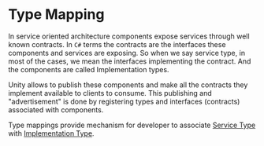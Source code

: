 # Type Mapping

In service oriented architecture components expose services through well known contracts. In `C#` terms the contracts are the interfaces these components and services are exposing. So when we say service type, in most of the cases, we mean the interfaces implementing the contract. And the components are called Implementation types.

Unity allows to publish these components and make all the contracts they implement available to clients to consume. This publishing and "advertisement" is done by registering types and interfaces (contracts) associated with components.

Type mappings provide mechanism for developer to associate [Service Type]() with [Implementation Type]().